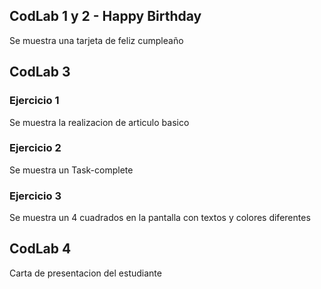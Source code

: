 ## CodLab 1 y 2 - Happy Birthday
Se muestra una tarjeta de feliz cumpleaño

## CodLab 3

### Ejercicio 1
  Se muestra la realizacion de articulo basico
  
### Ejercicio 2
  Se muestra un Task-complete

### Ejercicio 3
  Se muestra un 4 cuadrados en la pantalla con textos y colores diferentes

## CodLab 4
  Carta de presentacion del estudiante

